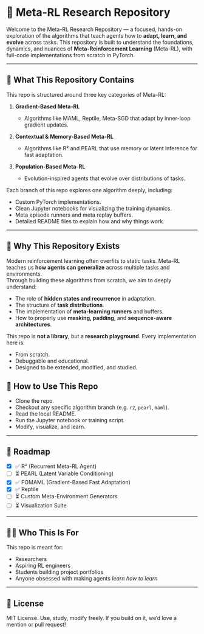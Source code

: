 # 🧭 Meta-RL Research Repository

Welcome to the Meta-RL Research Repository — a focused, hands-on exploration of the algorithms that teach agents how to **adapt, learn, and evolve** across tasks. This repository is built to understand the foundations, dynamics, and nuances of **Meta-Reinforcement Learning** (Meta-RL), with full-code implementations from scratch in PyTorch.

---

## 🌱 What This Repository Contains

This repo is structured around three key categories of Meta-RL:

1. **Gradient-Based Meta-RL**  
   - Algorithms like MAML, Reptile, Meta-SGD that adapt by inner-loop gradient updates.

2. **Contextual & Memory-Based Meta-RL**  
   - Algorithms like R² and PEARL that use memory or latent inference for fast adaptation.

3. **Population-Based Meta-RL**  
   - Evolution-inspired agents that evolve over distributions of tasks.

Each branch of this repo explores one algorithm deeply, including:
- Custom PyTorch implementations.
- Clean Jupyter notebooks for visualizing the training dynamics.
- Meta episode runners and meta replay buffers.
- Detailed README files to explain how and why things work.

---

## 🧩 Why This Repository Exists

Modern reinforcement learning often overfits to static tasks. Meta-RL teaches us **how agents can generalize** across multiple tasks and environments.  
Through building these algorithms from scratch, we aim to deeply understand:
- The role of **hidden states and recurrence** in adaptation.
- The structure of **task distributions**.
- The implementation of **meta-learning runners** and buffers.
- How to properly use **masking, padding**, and **sequence-aware architectures**.

This repo is **not a library**, but a **research playground**. Every implementation here is:
- From scratch.
- Debuggable and educational.
- Designed to be extended, modified, and studied.

## 🌟 How to Use This Repo

- Clone the repo.
- Checkout any specific algorithm branch (e.g. `r2`, `pearl`, `maml`).
- Read the local README.
- Run the Jupyter notebook or training script.
- Modify, visualize, and learn.

---

## 🧭 Roadmap

- [x] ✅ R² (Recurrent Meta-RL Agent)
- [ ] ⏳ PEARL (Latent Variable Conditioning)
- [x] ✅ FOMAML (Gradient-Based Fast Adaptation)
- [x] ✅ Reptile
- [ ] ⏳ Custom Meta-Environment Generators
- [ ] ⏳ Visualization Suite

---

## 🧑‍🔬 Who This Is For

This repo is meant for:
- Researchers
- Aspiring RL engineers
- Students building project portfolios
- Anyone obsessed with making agents *learn how to learn*

---

## 📜 License

MIT License. Use, study, modify freely. If you build on it, we’d love a mention or pull request!

